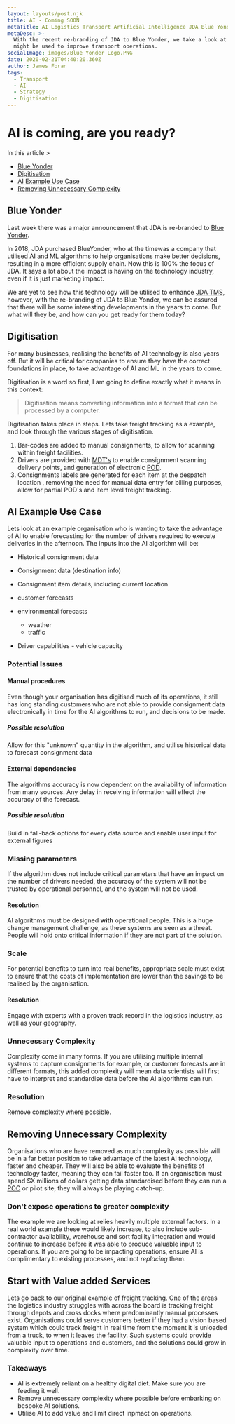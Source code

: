 ```yaml
---
layout: layouts/post.njk
title: AI - Coming SOON
metaTitle: AI Logistics Transport Artificial Intelligence JDA Blue Yonder
metaDesc: >-
  With the recent re-branding of JDA to Blue Yonder, we take a look at how AI
  might be used to improve transport operations.
socialImage: images/Blue Yonder Logo.PNG
date: 2020-02-21T04:40:20.360Z
author: James Foran
tags:
  - Transport
  - AI
  - Strategy
  - Digitisation
---
```

# AI is coming, are you ready?

In this article >
- [Blue Yonder](#heading-blue-yonder)
- [Digitisation](#heading-digitisation)
- [AI Example Use Case](#heading-AI-Example-Use-Case)
- [Removing Unnecessary Complexity](#heading-Removing-Unnecessary-Complexity)

## Blue Yonder

Last week there was a major announcement that JDA is re-branded to [Blue Yonder](https://blueyonder.com/).

In 2018, JDA purchased BlueYonder, who at the timewas a company that utilised AI and ML algorithms to help organisations make better decisions, resulting in a more efficient supply chain. Now this is 100% the focus of JDA. It says a lot about the impact is having on the technology industry, even if it is just marketing impact.

We are yet to see how this technology will be utilised to enhance [JDA TMS](https://french.jda.com/solutions/detail/transportation-management), however, with the re-branding of JDA to Blue Yonder, we can be assured that there will be some interesting developments in the years to come. But what will they be, and how can you get ready for them today?

## Digitisation

For many businesses, realising the benefits of AI technology is also years off. But it will be critical for companies to ensure they have the correct foundations in place, to take advantage of AI and ML in the years to come.

Digitisation is a word so first, I am going to define exactly what it means in this context:

> Digitisation means converting information into a format that can be processed by a computer.

Digitisation takes place in steps. Lets take freight tracking as a example, and look through the various stages of digitisation.

1. Bar-codes are added to manual consignments, to allow for scanning within freight facilities.
2. Drivers are provided with [MDT's](https://en.wikipedia.org/wiki/Mobile_data_terminal "Mobile Data Terminal") to enable consignment scanning delivery points, and generation of electronic [POD](https://en.wikipedia.org/wiki/Proof_of_delivery "Proof Of Delivery").
3. Consignments labels are generated for each item at the despatch location , removing the need for manual data entry for billing purposes, allow for partial POD's and item level freight tracking.

## AI Example Use Case

Lets look at an example organisation who is wanting to take the advantage of AI to enable forecasting for the number of drivers required to execute deliveries in the afternoon. The inputs into the AI algorithm will be:

* Historical consignment data
* Consignment data (destination info)
* Consignment item details, including current location
* customer forecasts
* environmental forecasts 		

  * weather
  * traffic
* Driver capabilities - vehicle capacity

### Potential Issues

#### Manual procedures
Even though your organisation has digitised much of its operations, it still has long standing customers who are not able to provide consignment data electronically in time for the AI algorithms to run, and decisions to be made.

##### Possible resolution

Allow for this "unknown" quantity in the algorithm, and utilise historical data to forecast consignment data

#### External dependencies

The algorithms accuracy is now dependent on the availability of information from many sources. Any delay in receiving information will effect the accuracy of the forecast.
##### Possible resolution

Build in fall-back options for every data source and enable user input for external figures
                                                                                                                                   
### Missing parameters
If the algorithm does not include critical parameters that have an impact on the number of drivers needed, the accuracy of the system will not be trusted by operational personnel, and the system will not be used.
#### Resolution

AI algorithms must be designed **with** operational people. This is a huge change management challenge, as these systems are seen as a threat. People will hold onto critical information if they are not part of the solution. 
### Scale
For potential benefits to turn into real benefits, appropriate scale must exist to ensure that the costs of implementation are lower than the savings to be realised by the organisation.
#### Resolution
Engage with experts with a proven track record in the logistics industry, as well as your geography.

### Unnecessary Complexity
Complexity come in many forms. If you are utilising multiple internal systems to capture consignments for example, or customer forecasts are in different formats, this added complexity will mean data scientists will first have to interpret and standardise data before the AI algorithms can run.
### Resolution
 Remove complexity where possible.

## Removing Unnecessary Complexity

Organisations who are have removed as much complexity as possible will be in a far better position to take advantage of the latest AI technology, faster and cheaper. They will also be able to evaluate the benefits of technology faster, meaning they can fail faster too.  If an organisation must spend $X millions of dollars getting data standardised before they can run a [POC](https://en.wikipedia.org/wiki/Proof_of_concept "Proof of Concept") or pilot site, they will always be playing catch-up. 

### Don't expose operations to greater complexity

The example we are looking at relies heavily multiple external factors. In a real world example these would likely increase, to also include sub-contractor availability, warehouse and sort facility integration and would continue to increase before it was able to produce valuable input to operations. If you are going to be impacting operations, ensure AI is complimentary to existing processes, and not *replacing* them. 

## Start with Value added Services

Lets go back to our original example of freight tracking. One of the areas the logistics industry struggles with across the board is tracking freight through depots and cross docks where predominantly manual processes exist. Organisations could serve customers better if they had a vision based system which could track freight in real time from the moment it is unloaded from a truck, to when it leaves the facility. Such systems could provide valuable input to operations and customers, and the solutions could grow in complexity over time. 

### Takeaways

* AI is extremely reliant on a healthy digital diet. Make sure you are feeding it well.
* Remove unnecessary complexity where possible before embarking on bespoke AI solutions.
* Utilise AI to add value and limit direct inpmact on operations.

